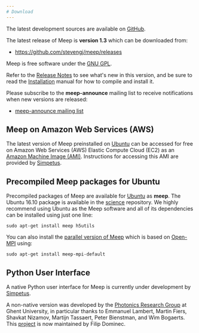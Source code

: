 ```yaml
---
# Download
---
```


The latest development sources are available on [GitHub](https://github.com/stevengj/meep).

The latest release of Meep is **version 1.3** which can be downloaded from:

-   <https://github.com/stevengj/meep/releases>

Meep is free software under the [GNU GPL](License_and_Copyright.md).

Refer to the [Release Notes](Release_Notes.md) to see what's new in this version, and be sure to read the [Installation](Installation.md) manual for how to compile and install it.

Please subscribe to the **meep-announce** mailing list to receive notifications when new versions are released:

-   [meep-announce mailing list](http://ab-initio.mit.edu/cgi-bin/mailman/listinfo/meep-announce)

Meep on Amazon Web Services (AWS)
---------------------------------

The latest version of Meep preinstalled on [Ubuntu](https://en.wikipedia.org/wiki/Ubuntu) can be accessed for free on Amazon Web Services (AWS) Elastic Compute Cloud (EC2) as an [Amazon Machine Image (AMI)](https://aws.amazon.com/marketplace/pp/B01KHWH0AS). Instructions for accessing this AMI are provided by [Simpetus](http://www.simpetuscloud.com/launchsims.html).

Precompiled Meep packages for Ubuntu
------------------------------------

Precompiled packages of Meep are available for [Ubuntu](https://en.wikipedia.org/wiki/Ubuntu) as **meep**. The Ubuntu 16.10 package is available in the [science](https://packages.ubuntu.com/yakkety/meep) repository. We highly recommend using Ubuntu as the Meep software and all of its dependencies can be installed using just one line:

```
sudo apt-get install meep h5utils
```

You can also install the [parallel version of Meep](http://packages.debian.org/testing/science/meep-mpi-default) which is based on [Open-MPI](https://www.open-mpi.org/) using:

```
sudo apt-get install meep-mpi-default
```

Python User Interface
----------------

A native Python user interface for Meep is currently under development by [Simpetus](http://www.simpetuscloud.com).

A non-native version was developed by the [Photonics Research Group](http://photonics.intec.ugent.be/) at Ghent University, in particular thanks to Emmanuel Lambert, Martin Fiers, Shavkat Nizamov, Martijn Tassaert, Peter Bienstman, and Wim Bogaerts. This [project](http://f.dominec.eu/meep/) is now maintained by Filip Dominec.